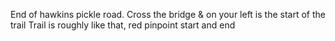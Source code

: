 End of hawkins pickle road. Cross the bridge & on your left is the start of the trail
Trail is roughly like that, red pinpoint start and end
